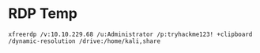 # RDP Temp

    xfreerdp /v:10.10.229.68 /u:Administrator /p:tryhackme123! +clipboard /dynamic-resolution /drive:/home/kali,share

